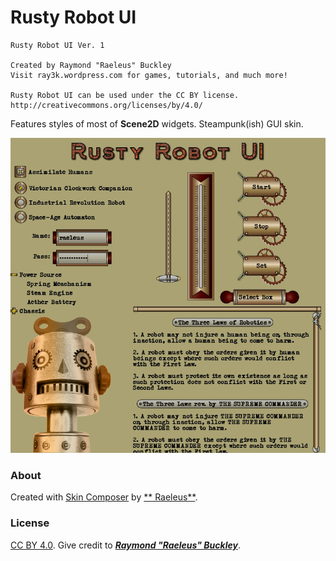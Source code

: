 # Rusty Robot UI

```
Rusty Robot UI Ver. 1

Created by Raymond "Raeleus" Buckley
Visit ray3k.wordpress.com for games, tutorials, and much more!

Rusty Robot UI can be used under the CC BY license.
http://creativecommons.org/licenses/by/4.0/
```

Features styles of most of **Scene2D** widgets. Steampunk(ish) GUI skin.

![Rusty Robot](preview.png)

### About

Created with [Skin Composer](https://github.com/raeleus/skin-composer) by [**
Raeleus**](https://ray3k.wordpress.com/rusty-robot-ui-skin-for-libgdx/).

### License

[CC BY 4.0](http://creativecommons.org/licenses/by/4.0/). Give credit to [***Raymond "Raeleus"
Buckley***](https://ray3k.wordpress.com/software/skin-composer-for-libgdx/).
